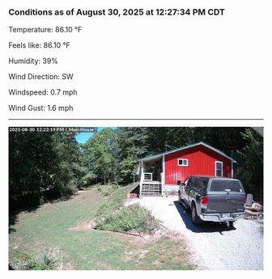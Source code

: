 ### Conditions as of August 30, 2025 at 12:27:34 PM CDT 

Temperature: 86.10 &deg;F

Feels like: 86.10 &deg;F

Humidity: 39%

Wind Direction: SW

Windspeed: 0.7 mph

Wind Gust: 1.6 mph

---

<img src="./images/latest.jpeg"/>

